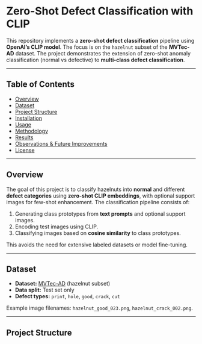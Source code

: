 # Zero-Shot Defect Classification with CLIP

This repository implements a **zero-shot defect classification** pipeline using **OpenAI’s CLIP model**. The focus is on the `hazelnut` subset of the **MVTec-AD** dataset. The project demonstrates the extension of zero-shot anomaly classification (normal vs defective) to **multi-class defect classification**.

---

## Table of Contents

- [Overview](#overview)  
- [Dataset](#dataset)  
- [Project Structure](#project-structure)  
- [Installation](#installation)  
- [Usage](#usage)  
- [Methodology](#methodology)  
- [Results](#results)  
- [Observations & Future Improvements](#observations--future-improvements)  
- [License](#license)  

---

## Overview

The goal of this project is to classify hazelnuts into **normal** and different **defect categories** using **zero-shot CLIP embeddings**, with optional support images for few-shot enhancement. The classification pipeline consists of:

1. Generating class prototypes from **text prompts** and optional support images.  
2. Encoding test images using CLIP.  
3. Classifying images based on **cosine similarity** to class prototypes.  

This avoids the need for extensive labeled datasets or model fine-tuning.

---

## Dataset

- **Dataset:** [MVTec-AD](https://www.mvtec.com/company/research/datasets/mvtec-ad) (hazelnut subset)  
- **Data split:** Test set only  
- **Defect types:** `print`, `hole`, `good`, `crack`, `cut`  

Example image filenames: `hazelnut_good_023.png`, `hazelnut_crack_002.png`.

---

## Project Structure

